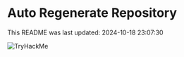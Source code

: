 # Auto Regenerate Repository

This README was last updated: 2024-10-18 23:07:30

 ![TryHackMe](https://tryhackme.com/badge/533634)